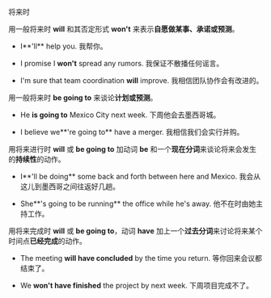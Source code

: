 将来时

用一般将来时 **will** 和其否定形式 **won't** 来表示**自愿做某事、承诺或预测**。

- I**'ll** help you.
  我帮你。

- I promise I **won't** spread any rumors.
  我保证不散播任何谣言。

- I'm sure that team coordination **will** improve.
  我相信团队协作会有改进的。


用一般将来时 **be going to** 来谈论**计划或预测**。

- He **is going to** Mexico City next week.
  下周他会去墨西哥城。

- I believe we**'re going to** have a merger.
  我相信我们会实行并购。


用将来进行时 **will** 或 **be going to** 加动词 **be** 和一个**现在分词**来谈论将来会发生的**持续性**的动作。

- I**'ll be doing** some back and forth between here and Mexico.
  我会从这儿到墨西哥之间往返好几趟。

- She**'s going to be running** the office while he's away.
  他不在时由她主持工作。


用将来完成时 **will** 或 **be going to**，动词 **have** 加上一个**过去分词**来讨论将来某个时间点**已经完成**的动作。

- The meeting **will have concluded** by the time you return.
  等你回来会议都结束了。

- We **won't have finished** the project by next week.
  下周项目完成不了。

